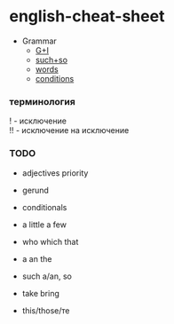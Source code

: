 # english-cheat-sheet


- Grammar
  - [G+I](g+i.md)
  - [such+so](such+so.md)
  - [words](words.md)
  - [conditions](conditions.md)
  
### терминология 
! - исключение  
!! - исключение на исключение 
 
### TODO
- adjectives priority 
- gerund 
- conditionals 

- a little a few 
- who which that 
- a an the 
- such a/an, so
- take bring
- this/those/те
